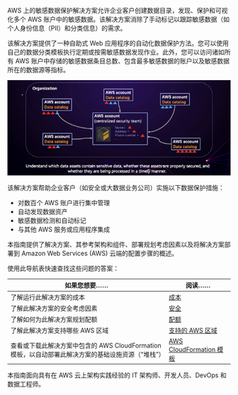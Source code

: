 AWS 上的敏感数据保护解决方案允许企业客户创建数据目录，发现、保护和可视化多个 AWS 账户中的敏感数据。该解决方案消除了手动标记以跟踪敏感数据（如个人身份信息（PII）和分类信息）的需求。

该解决方案提供了一种自助式 Web 应用程序的自动化数据保护方法。您可以使用自己的数据分类模板执行定期或按需敏感数据发现作业。此外，您可以访问诸如所有 AWS 账户中存储的敏感数据条目总数、包含最多敏感数据的账户以及敏感数据所在的数据源等指标。

![工作原理](images/how-sdps-works.png)

该解决方案帮助企业客户（如安全或大数据业务公司）实施以下数据保护措施：

- 对数百个 AWS 账户进行集中管理
- 自动发现数据资产
- 敏感数据检测和自动标记
- 与其他 AWS 服务或应用程序集成

本指南提供了解决方案、其参考架构和组件、部署规划考虑因素以及将解决方案部署到 Amazon Web Services (AWS) 云端的配置步骤的概述。

使用此导航表快速查找这些问题的答案：

| 如果您想要…… | 阅读…… |
|----------|--------|
| 了解运行此解决方案的成本 | [成本](plan-deployment/cost) |
| 了解此解决方案的安全考虑因素 | [安全](plan-deployment/security) |
| 了解如何为此解决方案规划配额 | [配额](plan-deployment/quotas) |
| 了解此解决方案支持哪些 AWS 区域 | [支持的 AWS 区域](plan-deployment/regions) |
| 查看或下载此解决方案中包含的 AWS CloudFormation 模板，以自动部署此解决方案的基础设施资源（“堆栈”） | [AWS CloudFormation 模板](deployment/template) |

本指南面向具有在 AWS 云上架构实践经验的 IT 架构师、开发人员、DevOps 和数据工程师。